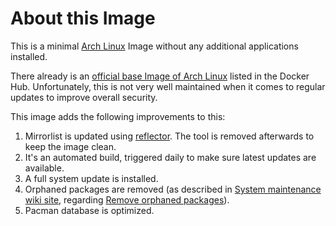 # About this Image #

This is a minimal [Arch Linux](https://www.archlinux.org/) Image without any additional applications installed.

There already is an [official base Image of Arch Linux](https://registry.hub.docker.com/u/base/archlinux/) listed in the
Docker Hub. Unfortunately, this is not very well maintained when it comes to regular updates to improve overall
security.

This image adds the following improvements to this:

1. Mirrorlist is updated using [reflector](https://wiki.archlinux.org/index.php/Reflector). The tool is removed
afterwards to keep the image clean.
2. It's an automated build, triggered daily to make sure latest updates are available.
3. A full system update is installed.
4. Orphaned packages are removed (as described in [System maintenance wiki site](https://wiki.archlinux.org/index.php/System_maintenance),
regarding [Remove orphaned packages](https://wiki.archlinux.org/index.php/System_maintenance#Remove_orphaned_packages)).
5. Pacman database is optimized.
